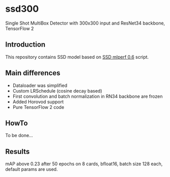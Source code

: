 # ssd300
Single Shot MultiBox Detector with 300x300 input and ResNet34 backbone, TensorFlow 2

## Introduction
This repository contains SSD model based on [SSD mlperf 0.6](https://github.com/mlcommons/training_results_v0.6.git) script.

## Main differences

* Dataloader was simplified
* Custom LRSchedule (cosine decay based)
* First convolution and batch normalization in RN34 backbone are frozen
* Added Horovod support
* Pure TensorFlow 2 code

## HowTo

To be done...

## Results

mAP above 0.23 after 50 epochs on 8 cards, bfloat16, batch size 128 each, default params are used.

